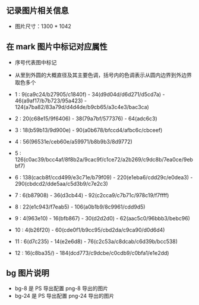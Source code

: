 ## 记录图片相关信息
- 图片尺寸：1300 * 1042

## 在 mark 图片中标记对应属性
- 序号代表图中标记
- 从里到外圆的大概直径及其主要色调，括号内的色调表示从圆内边界到外边界取色多个

- 1 : 9(ca9c24/b27905/c1840f) - 34(d9d04d/d6d271/d5cd7a) - 46(a9af17/b7b723/95a423) - 124(a7ba82/83a79d/d4d4de/b9cb65/a3c4e3/bac3ca)
- 2 : 20(c68e15/9f6406) - 38(79a7bf/577376) - 64(adc6c3)
- 3 : 18(b59b13/9d900e) - 90(a0b678/bfccd4/afbc6c/cbceef)
- 4 : 56(96531e/ceb60e/a59971/b8b9b3/8d9772)
- 5 : 126(c0ac39/bcc4af/8f8b2a/9cac9f/c1ce72/a2b269/c9dc8b/7ea0ce/9ebbf7)
- 6 : 138(cacb8f/ccd499/e3c71e/b79f09) - 220(e1eba6/cdd29c/e0dea3) - 290(cbdcd2/dde5aa/c5d3b9/c7e2c3)
- 7 : 6(b87908) - 36(d3cb44) - 92(c2cca9/c7b71c/978c19/f7ffff)
- 8 : 22(e1c943/f7eab5) - 106(a0b1b9/8c9961/cdd9d5)
- 9 : 4(963e10) - 16(bfb867) - 30(d2d2d0) - 62(aac5c0/96bbb3/bebc96)
- 10 : 4(b26f20) - 60(cde0f1/b9cc95/cbd2da/c9ca90/d0d6d4)
- 11 : 6(d7c235) - 14(e2e6d8) - 76(c2c53a/c8dcab/c6d39b/bcc538)
- 12 : 16(c8ba35/) - 184(dcd773/c9dcbe/c0cdb9/c0bfa1/e1e2dd)

## bg 图片说明
- bg-8 是 PS 导出配置 png-8 导出的图片
- bg-24 是 PS 导出配置 png-24 导出的图片
